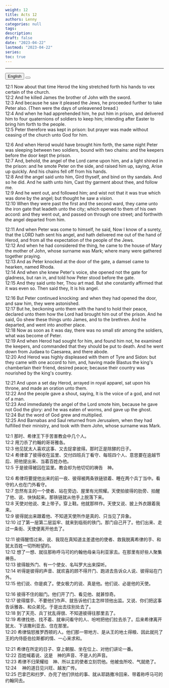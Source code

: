 ```yaml
---
weight: 12
title: Acts 12
authors: Lenny
categories: null
tags: 
description: 
draft: false
date: "2023-04-22"
lastmod: "2023-04-22"
series:
toc: true
---
```



<!--more-->
---

<!-- Tab links -->
<div class="tab">
  <button class="tablinks active" onclick="tablabel(event, 'english')">English</button>
  <button class="tablinks" onclick="tablabel(event, 'chinese')"></button>
  
</div>

<!-- Tab content -->
<div id="english" class="tabcontent" style="display:block">

12:1 Now about that time Herod the king stretched forth his hands to vex certain of the church.  
12:2 And he killed James the brother of John with the sword.  
12:3 And because he saw it pleased the Jews, he proceeded further to take Peter also. (Then were the days of unleavened bread.)  
12:4 And when he had apprehended him, he put him in prison, and delivered him to four quaternions of soldiers to keep him; intending after Easter to bring him forth to the people.  
12:5 Peter therefore was kept in prison: but prayer was made without ceasing of the church unto God for him.  

12:6 And when Herod would have brought him forth, the same night Peter was sleeping between two soldiers, bound with two chains: and the keepers before the door kept the prison.  
12:7 And, behold, the angel of the Lord came upon him, and a light shined in the prison: and he smote Peter on the side, and raised him up, saying, Arise up quickly. And his chains fell off from his hands.  
12:8 And the angel said unto him, Gird thyself, and bind on thy sandals. And so he did. And he saith unto him, Cast thy garment about thee, and follow me.  
12:9 And he went out, and followed him; and wist not that it was true which was done by the angel; but thought he saw a vision.  
12:10 When they were past the first and the second ward, they came unto the iron gate that leadeth unto the city; which opened to them of his own accord: and they went out, and passed on through one street; and forthwith the angel departed from him.  

12:11 And when Peter was come to himself, he said, Now I know of a surety, that the LORD hath sent his angel, and hath delivered me out of the hand of Herod, and from all the expectation of the people of the Jews.  
12:12 And when he had considered the thing, he came to the house of Mary the mother of John, whose surname was Mark; where many were gathered together praying.  
12:13 And as Peter knocked at the door of the gate, a damsel came to hearken, named Rhoda.  
12:14 And when she knew Peter's voice, she opened not the gate for gladness, but ran in, and told how Peter stood before the gate.  
12:15 And they said unto her, Thou art mad. But she constantly affirmed that it was even so. Then said they, It is his angel.  

12:16 But Peter continued knocking: and when they had opened the door, and saw him, they were astonished.  
12:17 But he, beckoning unto them with the hand to hold their peace, declared unto them how the Lord had brought him out of the prison. And he said, Go shew these things unto James, and to the brethren. And he departed, and went into another place.  
12:18 Now as soon as it was day, there was no small stir among the soldiers, what was become of Peter.  
12:19 And when Herod had sought for him, and found him not, he examined the keepers, and commanded that they should be put to death. And he went down from Judaea to Caesarea, and there abode.  
12:20 And Herod was highly displeased with them of Tyre and Sidon: but they came with one accord to him, and, having made Blastus the king's chamberlain their friend, desired peace; because their country was nourished by the king's country.  

12:21 And upon a set day Herod, arrayed in royal apparel, sat upon his throne, and made an oration unto them.  
12:22 And the people gave a shout, saying, It is the voice of a god, and not of a man.  
12:23 And immediately the angel of the Lord smote him, because he gave not God the glory: and he was eaten of worms, and gave up the ghost.  
12:24 But the word of God grew and multiplied.  
12:25 And Barnabas and Saul returned from Jerusalem, when they had fulfilled their ministry, and took with them John, whose surname was Mark.  
</div>

<div id="chinese" class="tabcontent">

12:1 那时、希律王下手苦害教会中几个人。  
12:2 用刀杀了约翰的哥哥雅各。  
12:3 他见犹太人喜欢这事、又去捉拿彼得。那时正是除酵的日子。  
12:4 希律拿了彼得收在监里、交付四班兵丁看守、每班四个人、意思要在逾越节后、把他提出来、当着百姓办他。  
12:5 于是彼得被囚在监里。教会却为他切切的祷告　神。  

12:6 希律将要提他出来的前一夜、彼得被两条铁链锁着、睡在两个兵丁当中。看守的人也在门外看守。  
12:7 忽然有主的一个使者、站在旁边、屋里有光照耀。天使拍彼得的肋旁、拍醒了他、说、快快起来。那铁链就从他手上脱落下来。  
12:8 天使对他说、束上带子。穿上鞋。他就那样作。天使又说、披上外衣跟着我来。  
12:9 彼得就出来跟着他、不知道天使所作是真的、只当见了异象。  
12:10 过了第一层第二层监牢、就来到临街的铁门。那门自己开了。他们出来、走过一条街、天使便离开他去了。  

12:11 彼得醒悟过来、说、我现在真知道主差遣他的使者、救我脱离希律的手、和犹太百姓一切所盼望的。  
12:12 想了一想、就往那称呼马可的约翰他母亲马利亚家去。在那里有好些人聚集祷告。  
12:13 彼得敲外门、有一个使女、名叫罗大出来探听。  
12:14 听得是彼得的声音、就欢喜的顾不得开门、跑进去告诉众人说、彼得站在门外。  
12:15 他们说、你是疯了。使女极力的说、真是他。他们说、必是他的天使。  

12:16 彼得不住的敲门。他们开了门、看见他、就甚惊奇。  
12:17 彼得摆手、不要他们作声、就告诉他们主怎样领他出监。又说、你们把这事告诉雅各、和众弟兄。于是出去往别处去了。  
12:18 到了天亮、兵丁扰乱得很、不知道彼得往那里去了。  
12:19 希律找他、找不着、就审问看守的人、吩咐把他们拉去杀了。后来希律离开犹太、下该撒利亚去、住在那里。  
12:20 希律恼怒推罗西顿的人。他们那一带地方、是从王的地土得粮、因此就托了王的内侍臣伯拉斯都的情、一心来求和。  

12:21 希律在所定的日子、穿上朝服、坐在位上、对他们讲论一番。  
12:22 百姓喊着说、这是　神的声音、不是人的声音。  
12:23 希律不归荣耀给　神、所以主的使者立刻罚他。他被虫所咬、气就绝了。  
12:24 　神的道日见兴旺、越发广传。  
12:25 巴拿巴和扫罗、办完了他们供给的事、就从耶路撒冷回来、带着称呼马可的约翰同去。  
</div>